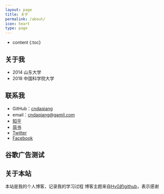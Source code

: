 ```yaml
---
layout: page
title: 关于
permalink: /about/
icon: heart
type: page
---
```


* content
{:toc}





## 关于我

* 2014 山东大学
* 2018 中国科学院大学

## 联系我

* GitHub：[cndaqiang](https://github.com/cndaqiang)
* email：cndaqiang@gamil.com
* [知乎](https://www.zhihu.com/people/cndaqiang)
* [简书](http://www.jianshu.com/u/5d47905688d0)
* [Twitter](https://twitter.com/cndaqiang)
* [Facebook](https://www.facebook.com/daqiang.chen.12)

## 谷歌广告测试
<script type="text/javascript" src="/js/adsbygoogle.js"></script>
<script>
// 谷歌广告测试
(adsbygoogle = window.adsbygoogle || []).push({
google_ad_client: "ca-pub-8365330523291002",
enable_page_level_ads: true
});
</script>


## 关于本站
本站是我的个人博客，记录我的学习过程
博客主题来自[HyG的github](https://github.com/Gaohaoyang/gaohaoyang.github.io)，表示感谢


